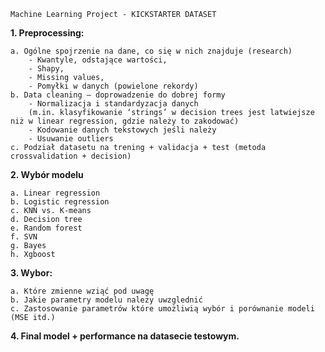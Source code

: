 `Machine Learning Project - KICKSTARTER DATASET`

**1. Preprocessing:**

    a. Ogólne spojrzenie na dane, co się w nich znajduje (research)
        - Kwantyle, odstające wartości,
        - Shapy,
        - Missing values,
        - Pomyłki w danych (powielone rekordy)
    b. Data cleaning – doprowadzenie do dobrej formy
        - Normalizacja i standardyzacja danych 
        (m.in. klasyfikowanie ‘strings’ w decision trees jest latwiejsze niż w linear regression, gdzie należy to zakodować)
        - Kodowanie danych tekstowych jeśli należy
        - Usuwanie outliers
    c. Podział datasetu na trening + validacja + test (metoda crossvalidation + decision)
    
**2. Wybór modelu**

    a. Linear regression
    b. Logistic regression
    c. KNN vs. K-means
    d. Decision tree
    e. Random forest
    f. SVN
    g. Bayes
    h. Xgboost
    
**3. Wybor:**

    a. Które zmienne wziąć pod uwagę
    b. Jakie parametry modelu należy uwzglednić
    c. Zastosowanie parametrów które umożliwią wybór i porównanie modeli (MSE itd.)
    
**4. Final model + performance na datasecie testowym.**